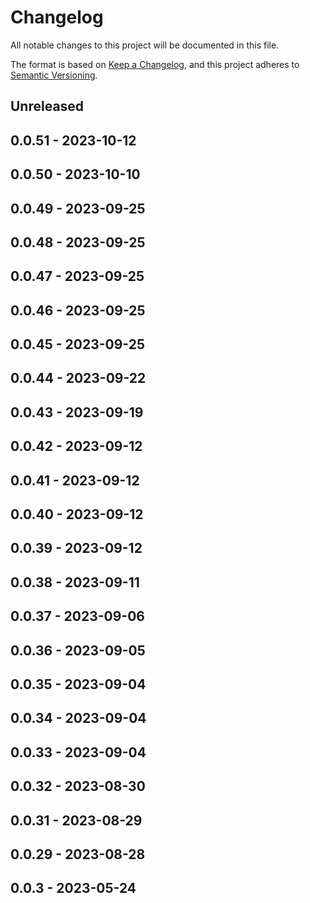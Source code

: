 # Changelog

All notable changes to this project will be documented in this file.

The format is based on [Keep a Changelog](https://keepachangelog.com/en/1.0.0/),
and this project adheres to [Semantic Versioning](https://semver.org/spec/v2.0.0.html).

## Unreleased

## 0.0.51 - 2023-10-12

## 0.0.50 - 2023-10-10

## 0.0.49 - 2023-09-25

## 0.0.48 - 2023-09-25

## 0.0.47 - 2023-09-25

## 0.0.46 - 2023-09-25

## 0.0.45 - 2023-09-25

## 0.0.44 - 2023-09-22

## 0.0.43 - 2023-09-19

## 0.0.42 - 2023-09-12

## 0.0.41 - 2023-09-12

## 0.0.40 - 2023-09-12

## 0.0.39 - 2023-09-12

## 0.0.38 - 2023-09-11

## 0.0.37 - 2023-09-06

## 0.0.36 - 2023-09-05

## 0.0.35 - 2023-09-04

## 0.0.34 - 2023-09-04

## 0.0.33 - 2023-09-04

## 0.0.32 - 2023-08-30

## 0.0.31 - 2023-08-29

## 0.0.29 - 2023-08-28

## 0.0.3 - 2023-05-24
